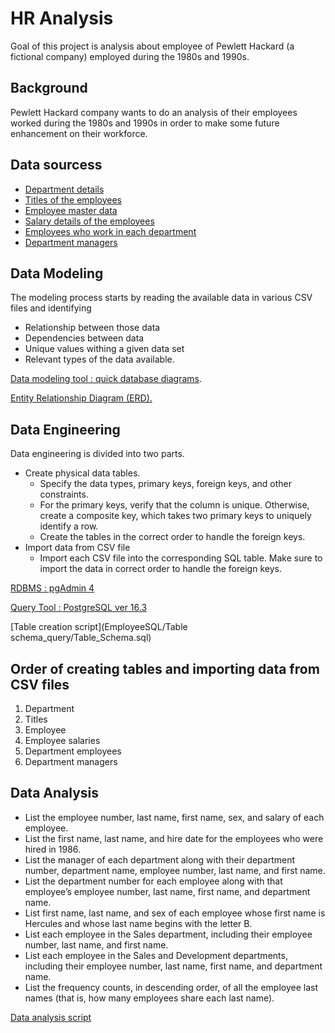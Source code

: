 # HR Analysis
Goal of this project is analysis about employee of Pewlett Hackard (a fictional company) employed during the 1980s and 1990s.
## Background
Pewlett Hackard company wants to do an analysis of their employees worked during the 1980s and 1990s 
in order to make some future enhancement on their workforce. 
## Data sourcess
- [Department details](EmployeeSQL/Data/departments.csv)
- [Titles of the employees](EmployeeSQL/Data/titles.csv)
- [Employee master data](EmployeeSQL/Data/employees.csv)
- [Salary details of the employees](EmployeeSQL/Data/salaries.csv)
- [Employees who work in each department](EmployeeSQL/Data/dept_emp.csv)
- [Department managers](EmployeeSQL/Data/dept_manager.csv)


## Data Modeling
The modeling process starts by reading the available data in various CSV files and identifying 
- Relationship between those data
- Dependencies between data
- Unique values withing a given data set
- Relevant types of the data available. 

[Data modeling tool : quick database diagrams](https://www.quickdatabasediagrams.com). 

[Entity Relationship Diagram (ERD).](EmployeeSQL/ERD_images/Pewlett_Hackard_ERD.png)

## Data Engineering
Data engineering is divided into two parts.
- Create physical data tables.
  - Specify the data types, primary keys, foreign keys, and other constraints.
  - For the primary keys, verify that the column is unique. Otherwise, create a composite key, which takes two primary keys to uniquely identify a row.
  - Create the tables in the correct order to handle the foreign keys.
- Import data from CSV file 
  - Import each CSV file into the corresponding SQL table. Make sure to import the data in correct order to handle the foreign keys.

[RDBMS : pgAdmin 4](https://www.pgadmin.org/)

[Query Tool : PostgreSQL ver 16.3](https://www.postgresql.org/)

[Table creation script](EmployeeSQL/Table schema_query/Table_Schema.sql)

## Order of creating tables and importing data from CSV files 
1. Department
2. Titles
3. Employee
4. Employee salaries
5. Department employees
6. Department managers 

## Data Analysis
- List the employee number, last name, first name, sex, and salary of each employee.
- List the first name, last name, and hire date for the employees who were hired in 1986.
- List the manager of each department along with their department number, department name, employee number, last name, and first name.
- List the department number for each employee along with that employee’s employee number, last name, first name, and department name.
- List first name, last name, and sex of each employee whose first name is Hercules and whose last name begins with the letter B.
- List each employee in the Sales department, including their employee number, last name, and first name.
- List each employee in the Sales and Development departments, including their employee number, last name, first name, and department name.
- List the frequency counts, in descending order, of all the employee last names (that is, how many employees share each last name).

[Data analysis script](EmployeeSQL/Analysis_queries/DataAnalysis.sql)
